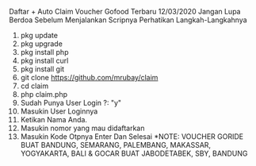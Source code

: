Daftar + Auto Claim Voucher Gofood Terbaru 12/03/2020
Jangan Lupa Berdoa Sebelum Menjalankan Scripnya
Perhatikan Langkah-Langkahnya
1. pkg update
2. pkg upgrade
3. pkg install php
4. pkg install curl
5. pkg install git
7. git clone https://github.com/mrubay/claim
8. cd claim
9. php claim.php
10. Sudah Punya User Login ?: "y"
11. Masukin User Loginnya
12. Ketikan Nama Anda.
12. Masukin nomor yang mau didaftarkan
13. Masukin Kode Otpnya
Enter Dan Selesai 
*NOTE: VOUCHER GORIDE BUAT BANDUNG, SEMARANG, PALEMBANG, MAKASSAR, YOGYAKARTA, BALI & GOCAR BUAT JABODETABEK, SBY, BANDUNG
